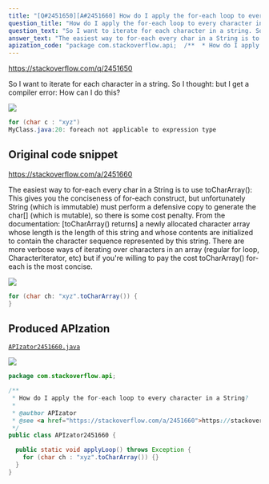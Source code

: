 ```yaml
---
title: "[Q#2451650][A#2451660] How do I apply the for-each loop to every character in a String?"
question_title: "How do I apply the for-each loop to every character in a String?"
question_text: "So I want to iterate for each character in a string. So I thought: but I get a compiler error: How can I do this?"
answer_text: "The easiest way to for-each every char in a String is to use toCharArray(): This gives you the conciseness of for-each construct, but unfortunately String (which is immutable) must perform a defensive copy to generate the char[] (which is mutable), so there is some cost penalty. From the documentation: [toCharArray() returns] a newly allocated character array whose length is the length of this string and whose contents are initialized to contain the character sequence represented by this string. There are more verbose ways of iterating over characters in an array (regular for loop, CharacterIterator, etc) but if you're willing to pay the cost toCharArray() for-each is the most concise."
apization_code: "package com.stackoverflow.api;  /**  * How do I apply the for-each loop to every character in a String?  *  * @author APIzator  * @see <a href=\"https://stackoverflow.com/a/2451660\">https://stackoverflow.com/a/2451660</a>  */ public class APIzator2451660 {    public static void applyLoop() throws Exception {     for (char ch : \"xyz\".toCharArray()) {}   } }"
---
```


https://stackoverflow.com/q/2451650

So I want to iterate for each character in a string.
So I thought:
but I get a compiler error:
How can I do this?


<div class="code-logo"><img src="/stackoverflow.png" /></div>

```java
for (char c : "xyz")
MyClass.java:20: foreach not applicable to expression type
```


## Original code snippet

https://stackoverflow.com/a/2451660

The easiest way to for-each every char in a String is to use toCharArray():
This gives you the conciseness of for-each construct, but unfortunately String (which is immutable) must perform a defensive copy to generate the char[] (which is mutable), so there is some cost penalty.
From the documentation:
[toCharArray() returns] a newly allocated character array whose length is the length of this string and whose contents are initialized to contain the character sequence represented by this string.
There are more verbose ways of iterating over characters in an array (regular for loop, CharacterIterator, etc) but if you&#x27;re willing to pay the cost toCharArray() for-each is the most concise.

<div class="code-logo"><img src="/stackoverflow.png" /></div>

```java
for (char ch: "xyz".toCharArray()) {
}
```

## Produced APIzation

[`APIzator2451660.java`](https://github.com/pasqualesalza/apization/raw/main/data/search/APIzator2451660.java)

<div class="code-logo"><img src="/apizator.png" /></div>

```java
package com.stackoverflow.api;

/**
 * How do I apply the for-each loop to every character in a String?
 *
 * @author APIzator
 * @see <a href="https://stackoverflow.com/a/2451660">https://stackoverflow.com/a/2451660</a>
 */
public class APIzator2451660 {

  public static void applyLoop() throws Exception {
    for (char ch : "xyz".toCharArray()) {}
  }
}

```
